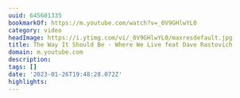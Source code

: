 ```yaml
---
uuid: 645601335
bookmarkOf: https://m.youtube.com/watch?v=_0V9GHlwYL0
category: video
headImage: https://i.ytimg.com/vi/_0V9GHlwYL0/maxresdefault.jpg
title: The Way It Should Be - Where We Live feat Dave Rastovich
domain: m.youtube.com
description:
tags: []
date: '2023-01-26T19:48:28.072Z'
highlights:
---
```



